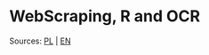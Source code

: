 # WebScraping, R and OCR

Sources: [PL](http://www.worksmarter.pl/post/webscraping-case-study-1/) | [EN](http://www.worksmarter.pl/en/post/webscraping-case-study-1/)